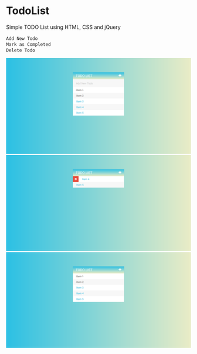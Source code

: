 # TodoList
Simple TODO List using HTML, CSS and jQuery

```
Add New Todo
Mark as Completed
Delete Todo
```

<img src="https://github.com/niketkh/TodoList/blob/master/Screenshots/todo-1.png">

<img src="https://github.com/niketkh/TodoList/blob/master/Screenshots/todo-2.png">

<img src="https://github.com/niketkh/TodoList/blob/master/Screenshots/todo-3.png">
